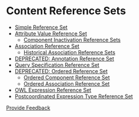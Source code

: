 # Content Reference Sets

* ​[Simple Reference Set](5.2.1.1-simple-reference-set.md)​
* ​[Attribute Value Reference Set](../../../5-reference-set-release-files-specification/5.2-reference-set-types/5.2.1-content-reference-sets/5.2.1.3-attribute-value-reference-set/)​
  * [Component Inactivation Reference Sets](../../../5-reference-set-release-files-specification/5.2-reference-set-types/5.2.1-content-reference-sets/5.2.1.3-attribute-value-reference-set/5.2.1.3-attribute-value-reference-set.md)​
* [Association Reference Set](../../../5-reference-set-release-files-specification/5.2-reference-set-types/5.2.1-content-reference-sets/5.2.1.4-association-reference-set/)​
  * [Historical Association Reference Sets](../../../5-reference-set-release-files-specification/5.2-reference-set-types/5.2.1-content-reference-sets/5.2.1.4-association-reference-set/5.2.5.1-historical-association-reference-sets.md)​
* [DEPRECATED: Annotation Reference Set](../../../5-reference-set-release-files-specification/5.2-reference-set-types/5.2.1-content-reference-sets/5.2.1.4-association-reference-set/)​
* [Query Specification Reference Set](5.2.1.7-query-specification-reference-set.md)​
* [DEPRECATED: Ordered Reference Set](../../../5-reference-set-release-files-specification/5.2-reference-set-types/5.2.1-content-reference-sets/5.2.1.8-ordered-reference-set/)​
  * [Ordered Component Reference Set](../../../5-reference-set-release-files-specification/5.2-reference-set-types/5.2.1-content-reference-sets/5.2.1.8-ordered-reference-set/5.2.1.5-ordered-association-reference-set-1.md)​
  * [Ordered Association Reference Set](../../../5-reference-set-release-files-specification/5.2-reference-set-types/5.2.1-content-reference-sets/5.2.1.8-ordered-reference-set/5.2.1.5-ordered-association-reference-set.md)​
* [OWL Expression Reference Set](5.2.1.9-owl-expression-reference-set.md)​
* [Postcoordinated Expression Type Reference Set](5.2.1.10-postcoordinated-expression-type-reference-set.md)






<a href="https://docs.google.com/forms/d/e/1FAIpQLScTmbZIf0UEQwYDkY27EEWBkaiYkHSbR0_9DmFrMLXoQLyL7Q/viewform?usp=pp_url&entry.1767247133=Release+File+Specification&entry.670899847=Content%20Reference%20Sets" class="button primary">Provide Feedback</a>
